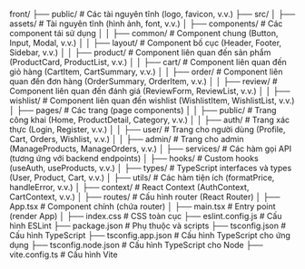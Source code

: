 front/
├── public/                     # Các tài nguyên tĩnh (logo, favicon, v.v.)
├── src/
│   ├── assets/                 # Tài nguyên tĩnh (hình ảnh, font, v.v.)
│   ├── components/             # Các component tái sử dụng
│   │   ├── common/             # Component chung (Button, Input, Modal, v.v.)
│   │   ├── layout/             # Component bố cục (Header, Footer, Sidebar, v.v.)
│   │   ├── product/            # Component liên quan đến sản phẩm (ProductCard, ProductList, v.v.)
│   │   ├── cart/               # Component liên quan đến giỏ hàng (CartItem, CartSummary, v.v.)
│   │   ├── order/              # Component liên quan đến đơn hàng (OrderSummary, OrderItem, v.v.)
│   │   ├── review/             # Component liên quan đến đánh giá (ReviewForm, ReviewList, v.v.)
│   │   ├── wishlist/           # Component liên quan đến wishlist (WishlistItem, WishlistList, v.v.)
│   ├── pages/                  # Các trang (page components)
│   │   ├── public/             # Trang công khai (Home, ProductDetail, Category, v.v.)
│   │   ├── auth/               # Trang xác thực (Login, Register, v.v.)
│   │   ├── user/               # Trang cho người dùng (Profile, Cart, Orders, Wishlist, v.v.)
│   │   ├── admin/              # Trang cho admin (ManageProducts, ManageOrders, v.v.)
│   ├── services/               # Các hàm gọi API (tương ứng với backend endpoints)
│   ├── hooks/                  # Custom hooks (useAuth, useProducts, v.v.)
│   ├── types/                  # TypeScript interfaces và types (User, Product, Cart, v.v.)
│   ├── utils/                  # Các hàm tiện ích (formatPrice, handleError, v.v.)
│   ├── context/                # React Context (AuthContext, CartContext, v.v.)
│   ├── routes/                 # Cấu hình router (React Router)
│   ├── App.tsx                 # Component chính (chứa router)
│   ├── main.tsx                # Entry point (render App)
│   ├── index.css               # CSS toàn cục
├── eslint.config.js            # Cấu hình ESLint
├── package.json                # Phụ thuộc và scripts
├── tsconfig.json               # Cấu hình TypeScript
├── tsconfig.app.json           # Cấu hình TypeScript cho ứng dụng
├── tsconfig.node.json          # Cấu hình TypeScript cho Node
├── vite.config.ts              # Cấu hình Vite